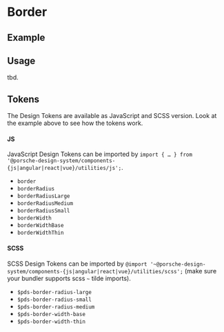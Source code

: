 # Border

<TableOfContents></TableOfContents>

## Example

<Playground :frameworkMarkup="codeExample">
  <ExampleDesignTokensBorder />
</Playground>

## Usage

tbd.

## Tokens

The Design Tokens are available as JavaScript and SCSS version. Look at the example above to see how the tokens work.

#### JS

JavaScript Design Tokens can be imported by
`import { … } from '@porsche-design-system/components-{js|angular|react|vue}/utilities/js';`.

- `border`
- `borderRadius`
- `borderRadiusLarge`
- `borderRadiusMedium`
- `borderRadiusSmall`
- `borderWidth`
- `borderWidthBase`
- `borderWidthThin`

#### SCSS

SCSS Design Tokens can be imported by
`@import '~@porsche-design-system/components-{js|angular|react|vue}/utilities/scss';` (make sure your bundler supports
scss `~` tilde imports).

- `$pds-border-radius-large`
- `$pds-border-radius-small`
- `$pds-border-radius-medium`
- `$pds-border-width-base`
- `$pds-border-width-thin`

<script lang="ts">
import Vue from 'vue';
import Component from 'vue-class-component';
import { getDesignTokensBorderCodeSamples } from '@porsche-design-system/shared';
import ExampleDesignTokensBorder from '@/pages/patterns/design-tokens/example-border.vue';

@Component({
  components: {
    ExampleDesignTokensBorder
  },
})
export default class Code extends Vue {
  codeExample = getDesignTokensBorderCodeSamples();
}
</script>
